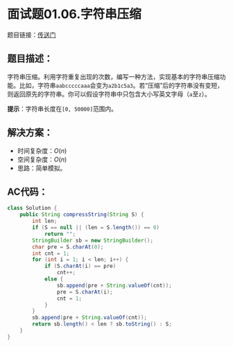 # 面试题01.06.字符串压缩
题目链接：[传送门](https://leetcode-cn.com/problems/compress-string-lcci/)

## 题目描述：
字符串压缩。利用字符重复出现的次数，编写一种方法，实现基本的字符串压缩功能。比如，字符串`aabcccccaaa`会变为`a2b1c5a3`。若“压缩”后的字符串没有变短，则返回原先的字符串。你可以假设字符串中只包含大小写英文字母（`a`至`z`）。

**提示**：字符串长度在`[0, 50000]`范围内。

## 解决方案：
- 时间复杂度：$O(n)$
- 空间复杂度：$O(n)$
- 思路：简单模拟。

## AC代码：
```java
class Solution {
	public String compressString(String S) {
		int len;
		if (S == null || (len = S.length()) == 0)
			return "";
		StringBuilder sb = new StringBuilder();
		char pre = S.charAt(0);
		int cnt = 1;
		for (int i = 1; i < len; i++) {
			if (S.charAt(i) == pre)
				cnt++;
			else {
				sb.append(pre + String.valueOf(cnt));
				pre = S.charAt(i);
				cnt = 1;
			}
		}
		sb.append(pre + String.valueOf(cnt));
		return sb.length() < len ? sb.toString() : S;
	}
}
```
